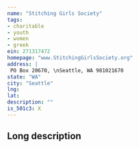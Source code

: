 ```yaml
---
name: "Stitching Girls Society"
tags:
- charitable
- youth
- women
- greek
ein: 271317472
homepage: "www.StitchingGirlsSociety.org"
address: |
 PO Box 20670, \nSeattle, WA 981021670
state: "WA"
city: "Seattle"
lng: 
lat: 
description: ""
is_501c3: X
---
```


## Long description


